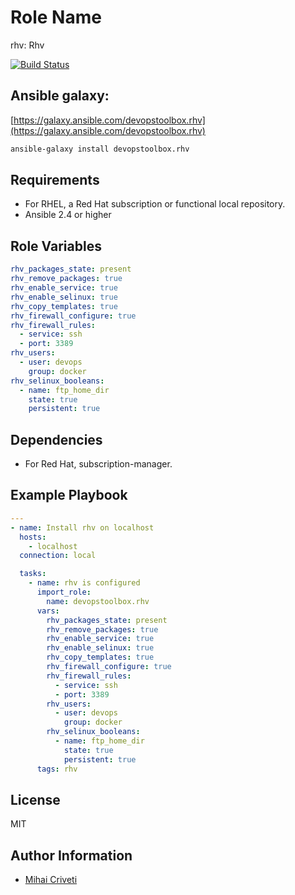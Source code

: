 Role Name
=========

rhv: Rhv

[![Build Status](https://travis-ci.org/cmihai-ansible/rhv.svg?branch=master)](https://travis-ci.org/cmihai-ansible/rhv)

Ansible galaxy:
---------------

[https://galaxy.ansible.com/devopstoolbox.rhv](https://galaxy.ansible.com/devopstoolbox.rhv)

```bash
ansible-galaxy install devopstoolbox.rhv
```

Requirements
------------

- For RHEL, a Red Hat subscription or functional local repository.
- Ansible 2.4 or higher

Role Variables
--------------

```yaml
rhv_packages_state: present
rhv_remove_packages: true
rhv_enable_service: true
rhv_enable_selinux: true
rhv_copy_templates: true
rhv_firewall_configure: true
rhv_firewall_rules:
  - service: ssh
  - port: 3389
rhv_users:
  - user: devops
    group: docker
rhv_selinux_booleans:
  - name: ftp_home_dir
    state: true
    persistent: true
```

Dependencies
------------

- For Red Hat, subscription-manager.

Example Playbook
----------------

```yaml
---
- name: Install rhv on localhost
  hosts:
    - localhost
  connection: local

  tasks:
    - name: rhv is configured
      import_role:
        name: devopstoolbox.rhv
      vars:
        rhv_packages_state: present
        rhv_remove_packages: true
        rhv_enable_service: true
        rhv_enable_selinux: true
        rhv_copy_templates: true
        rhv_firewall_configure: true
        rhv_firewall_rules:
          - service: ssh
          - port: 3389
        rhv_users:
          - user: devops
            group: docker
        rhv_selinux_booleans:
          - name: ftp_home_dir
            state: true
            persistent: true
      tags: rhv
```

License
-------

MIT

Author Information
------------------

- [Mihai Criveti](https://www.linkedin.com/in/crivetimihai)
